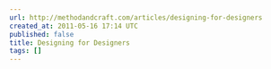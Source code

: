 ```yaml
---
url: http://methodandcraft.com/articles/designing-for-designers
created_at: 2011-05-16 17:14 UTC
published: false
title: Designing for Designers
tags: []
---
```



